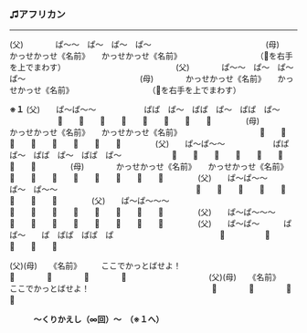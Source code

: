 ### ♫アフリカン
---
(父)　　　　ぱ～～　ぱ～　ぱ～　ぱ～　　　　　　　　　　　　　　
(母)　　　　かっせかっせ《名前》　　かっせかっせ《名前》　　　　
　　　　　　（📣を右手を上でまわす）　　　　　　　　　　　　　　
(父)　　　　ぱ～～　ぱ～　ぱ～　ぱ～　　　　　　　　　　　　　　
(母)　　　　かっせかっせ《名前》　　かっせかっせ《名前》　　　　
　　　　　　（📣を右手を上でまわす）　　　　　　　　　　　　　　

**※１**
(父)　　ぱ～ぱ～～　　　　　　ぱぱ　ぱ～　ぱぱ　ぱ～　ぱぱ　ぱ～
　　　　　　📣　　📣　　📣　　📣　　📣　　📣　　📣　　📣　　　　
(母)　　　　かっせかっせ《名前》　　かっせかっせ《名前》　　　　
　　　　　　📣　　📣　　📣　　📣　　📣　　📣　　📣　　📣　　　　
(父)　　ぱ～ぱ～～　　　　　　ぱぱ　ぱ～　ぱぱ　ぱ～　ぱぱ　ぱ～
　　　　　　📣　　📣　　📣　　📣　　📣　　📣　　📣　　📣　　　　
(母)　　　　かっせかっせ《名前》　　かっせかっせ《名前》　　　　
　　　　　　📣　　📣　　📣　　📣　　📣　　📣　　📣　　📣　　　　
(父)　　ぱ～ぱ～～　　　　　　ぱ～　ぱ～～　　　　　　　　　　　
　　　　　　📣　　📣　　📣　　📣　　📣　　📣　　📣　　📣　　　　
(父)　　ぱ～ぱ～～～　　　　　　　　　　　　　　　　　　　　　　
　　　　　　📣　　📣　　📣　　📣　　📣　　📣　　📣　　📣　　　　
(父)　　ぱ～ぱ～～～　　　　　　　　　　　　　　　　　　　　　　
　　　　　　📣　　📣　　📣　　📣　　📣　　📣　　📣　　📣　　　　
(父)　　ぱ～ぱ～　　　ぱぱ～　　ぱ　ぱぱ　ぱぱ　ぱ　　　　　　　
　　　　　　📣　　　　　📣　　　　　📣　　📣　　📣　　　　　　　

(父)(母)　　《名前》　　　ここでかっとばせよ！　　　　　　　　　
　　　　　　📣　　　　📣　　　　📣　　　　📣　　　　　　　　　　
(父)(母)　　《名前》　　　ここでかっとばせよ！　　　　　　　　　
　　　　　　📣　　　　📣　　　　📣　　　　📣　　　　　　　　　　

　　　**～くりかえし（∞回）～　（※１へ）**　　　
